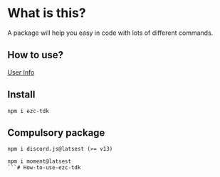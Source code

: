 <h1>What is this?</h1>

<p>A package will help you easy in code with lots of different commands.</p>
<h2>How to use?</h2>

[User Info](https://github.com/TruongDuyKhai/How-to-use-ezc-tdk/blob/main/UserInfo.js)

<h2>Install</h2>

`npm i ezc-tdk`
<h2>Compulsory package</h2>

```
npm i discord.js@latsest (>= v13)

npm i moment@latsest
```# How-to-use-ezc-tdk
